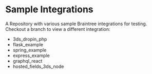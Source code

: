 # Sample Integrations

A Repository with various sample Braintree integrations for testing. Checkout a branch to view a different integration:
 * 3ds_dropin_php
 * flask_example
 * spring_example
 * express_example
 * graphql_react
 * hosted_fields_3ds_node